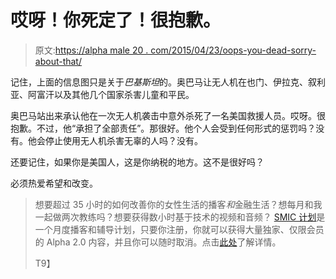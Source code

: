 # 哎呀！你死定了！很抱歉。

> 原文:[https://alpha male 20 . com/2015/04/23/oops-you-dead-sorry-about-that/](https://alphamale20.com/2015/04/23/oops-youre-dead-sorry-about-that/)

记住，上面的信息图只是关于*巴基斯坦*的。奥巴马让无人机在也门、伊拉克、叙利亚、阿富汗以及其他几个国家杀害儿童和平民。

奥巴马站出来承认他在一次无人机袭击中意外杀死了一名美国救援人员。哎呀。很抱歉。不过，他“承担了全部责任”。那很好。他个人会受到任何形式的惩罚吗？没有。他会停止使用无人机杀害无辜的人吗？没有。

还要记住，如果你是美国人，这是你纳税的地方。这不是很好吗？

必须热爱希望和改变。

> 想要超过 35 小时的如何改善你的女性生活的播客*和*金融生活？想每月和我一起做两次教练吗？想要获得数小时基于技术的视频和音频？ [SMIC 计划](https://alphamale20.kartra.com/page/vIL17)是一个月度播客和辅导计划，只要你注册，你就可以获得大量独家、仅限会员的 Alpha 2.0 内容，并且你可以随时取消。点击[此处](https://alphamale20.kartra.com/page/vIL17)了解详情。
> 
> T9】